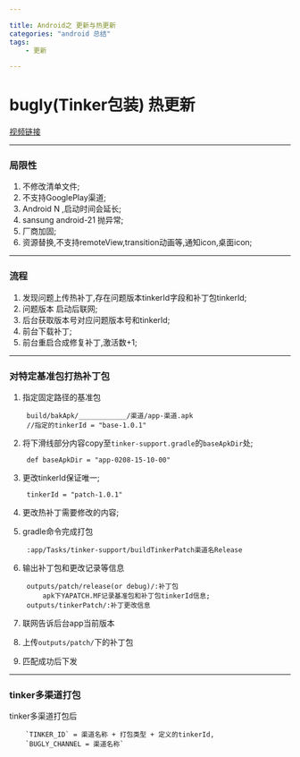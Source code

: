 ```yaml
---

title: Android之 更新与热更新
categories: "android 总结"
tags: 
	- 更新

---
```

# bugly(Tinker包装) 热更新

[视频链接](http://v.qq.com/boke/gplay/9f3b4b1232819f453becd2356a3493c4_bme000301803d13_5_w0384j4xrnd.html)

---

### 局限性

1. 不修改清单文件;
2. 不支持GooglePlay渠道;
3. Android N ,启动时间会延长;
4. sansung android-21 抛异常;
5. 厂商加固;
6. 资源替换,不支持remoteView,transition动画等,通知icon,桌面icon;

---
### 流程 ###

1. 发现问题上传热补丁,存在问题版本tinkerId字段和补丁包tinkerId;
2. 问题版本 启动后联网;
3. 后台获取版本号对应问题版本号和tinkerId;
4. 前台下载补丁;
5. 前台重启合成修复补丁,激活数+1;

---

### 对特定基准包打热补丁包

1. 指定固定路径的基准包
	
		build/bakApk/____________/渠道/app-渠道.apk
		//指定的tinkerId = "base-1.0.1"

2. 将下滑线部分内容copy至`tinker-support.gradle`的`baseApkDir`处;
	
		def baseApkDir = "app-0208-15-10-00"

3. 更改tinkerId保证唯一;

		tinkerId = "patch-1.0.1"

4. 更改热补丁需要修改的内容;

5. gradle命令完成打包

		:app/Tasks/tinker-support/buildTinkerPatch渠道名Release

6. 输出补丁包和更改记录等信息

		outputs/patch/release(or debug)/:补丁包
			apk下YAPATCH.MF记录基准包和补丁包tinkerId信息;
		outputs/tinkerPatch/:补丁更改信息

7. 联网告诉后台app当前版本
8. 上传`outputs/patch/`下的补丁包
9. 匹配成功后下发

---
### tinker多渠道打包 ###

tinker多渠道打包后

		`TINKER_ID` = 渠道名称 + 打包类型 + 定义的tinkerId,
		`BUGLY_CHANNEL = 渠道名称`


